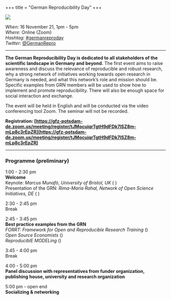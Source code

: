 +++
title = "German Reproducibility Day"
+++

<img src="/images/germanreproday_header.png" style="max-width:100%">

*When:* 16 November 21, 1pm - 5pm<br>
*Where:* Online (Zoom)<br>
*Hashtag:* [#germanreproday](https://twitter.com/hashtag/germanreproday?f=live)<br>
*Twitter:* [@GermanRepro](https://twitter.com/germanrepro)<br>

----

**The German Reproducibility Day is dedicated to all stakeholders of the scientific landscape in Germany and beyond.** The first event aims to raise awareness and discuss the relevance of reproducible and robust research, why a strong network of initiatives working towards open research in Germany is needed, and what this network’s role and mission should be. Specific examples from GRN members will be used to show how to implement and promote reproducibility. There will also be enough space for social interaction and exchange.


The event will be held in English and will be conducted via the video conferencing tool Zoom. The seminar will not be recorded.

**Registration: [https://gfz-potsdam-de.zoom.us/meeting/register/tJMocuiqrTgtH9dFDk7lSZ8m-mLp8c3rEpZR](https://gfz-potsdam-de.zoom.us/meeting/register/tJMocuiqrTgtH9dFDk7lSZ8m-mLp8c3rEpZR)**

----

### Programme (preliminary)

1:00 - 2:30 pm<br>
**Welcome**<br>
Keynote: *Marcus Munafò, University of Bristol, UK*
(<a href="https://www.bristol.ac.uk/people/person/Marcus-Munafo-66740539-fec3-454f-a3fa-c38a273d9154/" target="_blank" rel="noopener noreferrer" class="text-decoration-none mx-1"><i class="fas fa-globe-europe fa-sm"></i></a>
<a href="https://twitter.com/MarcusMunafo" target="_blank" rel="noopener noreferrer" class="text-decoration-none mx-1"><i class="fab fa-twitter fa-sm"></i></a>)<br>
Presentation of the GRN: *Rima-Maria Rahal, Network of Open Science Initiatives, DE*
(<a href="https://rimamrahal.wordpress.com/" target="_blank" rel="noopener noreferrer" class="text-decoration-none mx-1"><i class="fas fa-globe-europe fa-sm"></i></a>
<a href="https://twitter.com/rimamrahal" target="_blank" rel="noopener noreferrer" class="text-decoration-none mx-1"><i class="fab fa-twitter fa-sm"></i></a>)

<span class="text-muted">2:30 - 2:45 pm<br>
Break</span>

2:45 - 3:45 pm<br>
**Best practice examples from the GRN**<br>
*FORRT: Framework for Open and Reproducible Research Training*
(<a href="https://forrt.org/" target="_blank" rel="noopener noreferrer" class="text-decoration-none mx-1"><i class="fas fa-globe-europe fa-sm"></i></a>)<br>
*Open Source Economists*
(<a href="https://open-econ.org" target="_blank" rel="noopener noreferrer" class="text-decoration-none mx-1"><i class="fas fa-globe-europe fa-sm"></i></a>)<br>
*ReproduciblE MODELing*
(<a href="http://remodel.global/" target="_blank" rel="noopener noreferrer" class="text-decoration-none mx-1"><i class="fas fa-globe-europe fa-sm"></i></a>)<br>

<span class="text-muted">3:45 - 4:00 pm<br>
Break</span>

4:00 - 5:00 pm<br>
**Panel discussion with representatives from funder organization, publishing house, university and research organization**

5:00 pm - open end<br>
**Socializing & networking**

